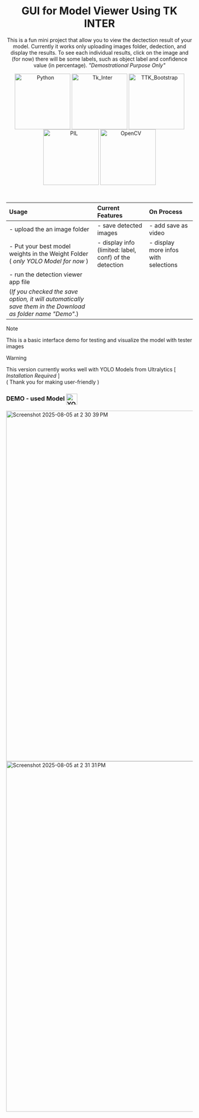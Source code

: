 <div align="center">
<h1>GUI for Model Viewer Using TK INTER</h1>
<p>
    This is a fun mini project that allow you to view the dectection result of your model. Currently it works only uploading images folder, dedection, and display the results.
To see each individual results, click on the image and (for now) there will be some labels, such as object label and confidence value (in percentage). <em>"Demostrational Purpose Only"</em>
</p>
  
<p>
<a href="#" title="Python"><img alt="Python" src="https://img.shields.io/badge/Python-V3.12-blue" height="150" align="center"/></a>
<a href="#" title="Tk_Inter"><img alt="Tk_Inter" src="https://img.shields.io/badge/tk_inter-lightblue" height="150" align="center"/></a>
<a href="#" title="TTK_Bootstrap"><img alt="TTK_Bootstrap" src="https://img.shields.io/badge/tkk_bootstrap-orange" height="150" align="center"/></a>
<a href="#" title="PIL"><img alt="PIL" src="https://img.shields.io/badge/PIL-pink" height="150" align="center"/></a>
<a href="#" title="OpenCV"><img alt="OpenCV" src="https://img.shields.io/badge/OpenCV-green" height="150" align="center"/></a>
</p>

</div>

<br>

| Usage                                                                                                      | Current Features                                         | On Process                             |
| :--------------------------------------------------------------------------------------------------------- | :------------------------------------------------------- | :------------------------------------- |
| - upload the an image folder                                                                               | - save detected images                                   | - add save as video                    |
| - Put your best model weights in the Weight Folder ( *only YOLO Model for now* )                           | - display info (limited: label, conf) of the detection   | - display more infos with selections   |
| - run the detection viewer app file                                                                        |                                                          |                                        |
| (*If you checked the save option, it will automatically save them in the Download as folder name "Demo"*.) |                                                          |                                        |

> [!Note]
> This is a basic interface demo for testing and visualize the model with tester images

> [!Warning]
> This version currently works well with YOLO Models from Ultralytics [ *Installation Required* ] <br>
> ( Thank you for making user-friendly )

### DEMO - used Model <a href="#" title="YOLOV8n"><img alt="YOLOV8n" src="https://img.shields.io/badge/YOLO-V8n-purple" height="30" align="center"/></a>

<img width="1512" height="944" alt="Screenshot 2025-08-05 at 2 30 39 PM" src="https://github.com/user-attachments/assets/f15deb3f-554b-4203-9790-b8ddfb0aa1c9" />
<img width="1378" height="944" alt="Screenshot 2025-08-05 at 2 31 31 PM" src="https://github.com/user-attachments/assets/db9ea5a2-f77d-43e8-ad92-62d4a143b3b6" />
